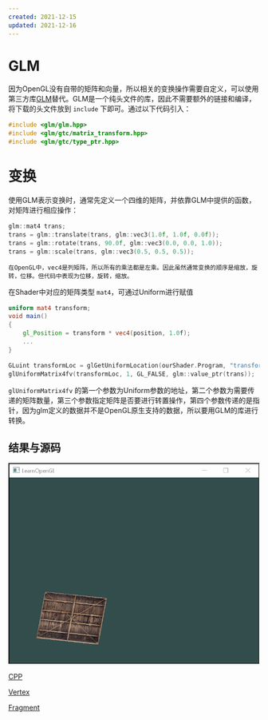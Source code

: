 ```yaml
---
created: 2021-12-15
updated: 2021-12-16
---
```

# GLM

因为OpenGL没有自带的矩阵和向量，所以相关的变换操作需要自定义，可以使用第三方库[GLM](https://glm.g-truc.net/0.9.9/index.html)替代。GLM是一个纯头文件的库，因此不需要额外的链接和编译，将下载的头文件放到 `include` 下即可。通过以下代码引入：

```cpp
#include <glm/glm.hpp>
#include <glm/gtc/matrix_transform.hpp>
#include <glm/gtc/type_ptr.hpp>
```

# 变换

使用GLM表示变换时，通常先定义一个四维的矩阵，并依靠GLM中提供的函数，对矩阵进行相应操作：

```cpp
glm::mat4 trans;
trans = glm::translate(trans, glm::vec3(1.0f, 1.0f, 0.0f));
trans = glm::rotate(trans, 90.0f, glm::vec3(0.0, 0.0, 1.0));
trans = glm::scale(trans, glm::vec3(0.5, 0.5, 0.5));
```

```ad-warning
在OpenGL中，vec4是列矩阵，所以所有的乘法都是左乘。因此虽然通常变换的顺序是缩放，旋转，位移。但代码中表现为位移，旋转，缩放。
```

在Shader中对应的矩阵类型 `mat4`，可通过Uniform进行赋值

```glsl
uniform mat4 transform;
void main()
{
    gl_Position = transform * vec4(position, 1.0f);
    ...
}
```

```cpp
GLuint transformLoc = glGetUniformLocation(ourShader.Program, "transform");
glUniformMatrix4fv(transformLoc, 1, GL_FALSE, glm::value_ptr(trans));
```

`glUniformMatrix4fv` 的第一个参数为Uniform参数的地址，第二个参数为需要传递的矩阵数量，第三个参数指定矩阵是否要进行转置操作，第四个参数传递的是指针，因为glm定义的数据并不是OpenGL原生支持的数据，所以要用GLM的库进行转换。

## 结果与源码

![|400](assets/Learn%20OpenGL%20-%20Ch%2005%20Transformations/GIF.gif)

[CPP](https://raw.githubusercontent.com/xuejiaW/Study-Notes/master/LearnOpenGL_VSCode/src/5.Transformations/main.cpp)

[Vertex](https://raw.githubusercontent.com/xuejiaW/Study-Notes/master/LearnOpenGL_VSCode/src/5.Transformations/vertex.vert)

[Fragment](https://raw.githubusercontent.com/xuejiaW/Study-Notes/master/LearnOpenGL_VSCode/src/5.Transformations/fragment.frag)
